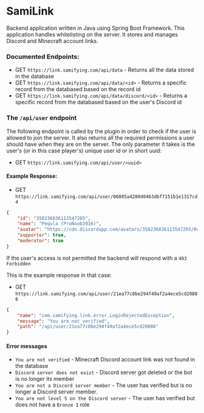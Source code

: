 # SamiLink
Backend application written in Java using Spring Boot Framework. This application handles whitelisting on the server. It stores and manages Discord and Minecraft account links.

### Documented Endpoints:

- GET `https://link.samifying.com/api/data` - Returns all the data stored in the database
- GET `https://link.samifying.com/api/data/<id>` - Returns a specific record from the databased based on the record id
- GET `https://link.samifying.com/api/data/discord/<id>` - Returns a specific record from the databased based on the user's Discord id

### The `/api/user` endpoint

The following endpoint is called by the plugin in order to check if the user is allowed to join the server. It also returns all the required permissions a user should have when they are on the server. The only parameter it takes is the user's (or in this case player's) unique user id or in short uuid:

- GET `https://link.samifying.com/api/user/<uuid>`

#### Example Response:

- GET `https://link.samifying.com/api/user/06805a4280d0463dbf7151b1e1317cd4`

```json
{
    "id": "358236836113547265",
    "name": "Pequla (ProNoob2016)",
    "avatar": "https://cdn.discordapp.com/avatars/358236836113547265/0c90142668c10ac4ab71f3bc0292dcef.png",
    "supporter": true,
    "moderator": true
}
```

If the user's access is not permitted the backend will respond with a `403 Forbidden`

This is the example response in that case:

- GET `https://link.samifying.com/api/user/21ea77c8be294f49af2a4ece5cd20886`

```json
{
    "name": "com.samifying.link.error.LoginRejectedException",
    "message": "You are not verified",
    "path": "/api/user/21ea77c8be294f49af2a4ece5cd20886"
}
```

#### Error messages

- `You are not verified` - Minecraft Discord account link was not found in the database
- `Discord server does not exist` - Discord server got deleted or the bot is no longer its member
- `You are not a Discord server member` - The user has verified but is no longer a Discord server member.
- `You are not level 5 on the Discord server` - The user has verified but does not have a `Bronze I` role